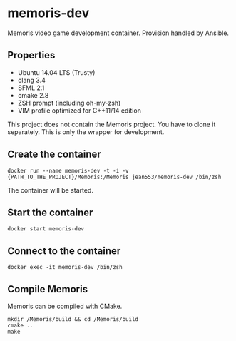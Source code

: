 # memoris-dev

Memoris video game development container. Provision handled by Ansible.

## Properties

* Ubuntu 14.04 LTS (Trusty)
* clang 3.4
* SFML 2.1
* cmake 2.8
* ZSH prompt (including oh-my-zsh)
* VIM profile optimized for C++11/14 edition

This project does not contain the Memoris project. You have to clone it separately. This is only the wrapper for development.

## Create the container

```
docker run --name memoris-dev -t -i -v {PATH_TO_THE_PROJECT}/Memoris:/Memoris jean553/memoris-dev /bin/zsh
```

The container will be started.

## Start the container

```
docker start memoris-dev
```

## Connect to the container

```
docker exec -it memoris-dev /bin/zsh
```

## Compile Memoris

Memoris can be compiled with CMake.

```
mkdir /Memoris/build && cd /Memoris/build
cmake ..
make
```
